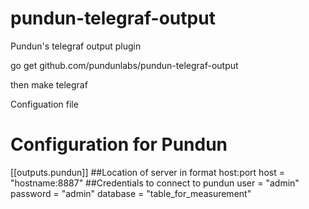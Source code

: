 # pundun-telegraf-output
Pundun's telegraf output plugin

go get github.com/pundunlabs/pundun-telegraf-output

then make telegraf


Configuation file



 # Configuration for Pundun
 [[outputs.pundun]]
     ##Location of server in format host:port
     host = "hostname:8887"
     ##Credentials to connect to pundun
     user = "admin"
     password = "admin"
     database = "table_for_measurement"


